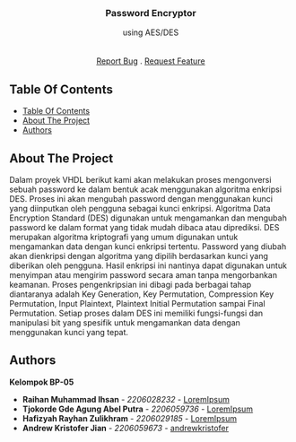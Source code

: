 <br/>
<p align="center">
  <a href="https://github.com/andrewkristofer/BP05_PSD23">
  </a>

  <h3 align="center">Password Encryptor</h3>

  <p align="center">
    using AES/DES
    <br/>
    <br/>
    <br/>
    <a href="https://github.com/andrewkristofer/BP05_PSD23/issues">Report Bug</a>
    .
    <a href="https://github.com/andrewkristofer/BP05_PSD23/issues">Request Feature</a>
  </p>
</p>


## Table Of Contents

- [Table Of Contents](#table-of-contents)
- [About The Project](#about-the-project)
- [Authors](#authors)

## About The Project

Dalam proyek VHDL berikut kami akan melakukan proses mengonversi sebuah password ke dalam bentuk acak menggunakan algoritma enkripsi DES. Proses ini akan mengubah password dengan menggunakan kunci yang diinputkan oleh pengguna sebagai kunci enkripsi.
Algoritma Data Encryption Standard (DES) digunakan untuk mengamankan dan mengubah password ke dalam format yang tidak mudah dibaca atau diprediksi. DES merupakan algoritma kriptografi yang umum digunakan untuk mengamankan data dengan kunci enkripsi tertentu.
Password yang diubah akan dienkripsi dengan algoritma yang dipilih berdasarkan kunci yang diberikan oleh pengguna. Hasil enkripsi ini nantinya dapat digunakan untuk menyimpan atau mengirim password secara aman tanpa mengorbankan keamanan.
Proses pengenkripsian ini dibagi pada berbagai tahap diantaranya adalah Key Generation, Key Permutation, Compression Key Permutation, Input Plaintext, Plaintext Initial Permutation sampai Final Permutation. Setiap proses dalam DES ini memiliki fungsi-fungsi dan manipulasi bit yang spesifik untuk mengamankan data dengan menggunakan kunci yang tepat.


## Authors
**Kelompok BP-05**
- **Raihan Muhammad Ihsan** - _2206028232_ - [LoremIpsum](https://github.com/patuyyy/)
- **Tjokorde Gde Agung Abel Putra** - _2206059736_ - [LoremIpsum](https://github.com/LoremIpsum/)
- **Hafizyah Rayhan Zulikhram** - _2206029185_ - [LoremIpsum](https://github.com/HafizyahRayhan/)
- **Andrew Kristofer Jian** - _2206059673_ - [andrewkristofer](https://github.com/andrewkristofer/)
